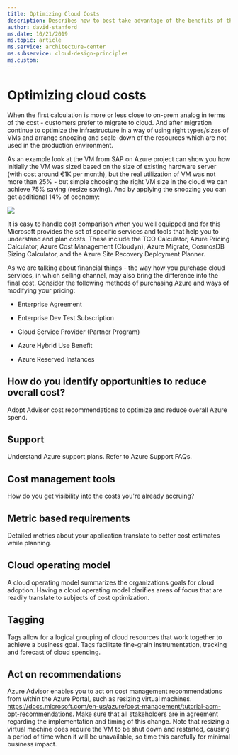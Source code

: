 ```yaml
---
title: Optimizing Cloud Costs
description: Describes how to best take advantage of the benefits of the cloud to minimize your cost.
author: david-stanford
ms.date: 10/21/2019
ms.topic: article
ms.service: architecture-center
ms.subservice: cloud-design-principles
ms.custom: 
---
```


# Optimizing cloud costs

When the first calculation is more or less close to on-prem analog in terms of the cost - customers prefer to migrate to cloud. And after migration continue to optimize the infrastructure in a way of using right types/sizes of VMs and arrange snoozing and scale-down of the resources which are not used in the production environment.

As an example look at the VM from SAP on Azure project can show you how initially the VM was sized based on the size of existing hardware server (with cost around €1K per month), but the real utilization of VM was not more than 25% - but simple choosing the right VM size in the cloud we can achieve 75% saving (resize saving). And by applying the snoozing you can get additional 14% of economy:

![](./images/run-cost-optimization.png)

It is easy to handle cost comparison when you well equipped and for this Microsoft provides the set of specific services and tools that help you to understand and plan costs. These include the TCO Calculator, Azure Pricing Calculator, Azure Cost Management (Cloudyn), Azure Migrate, CosmosDB Sizing Calculator, and the Azure Site Recovery Deployment Planner.

As we are talking about financial things - the way how you purchase cloud services, in which selling channel, may also bring the difference into the final cost. Consider the following methods of purchasing Azure and ways of modifying your pricing:

- Enterprise Agreement

- Enterprise Dev Test Subscription

- Cloud Service Provider (Partner Program)

- Azure Hybrid Use Benefit

- Azure Reserved Instances

## How do you identify opportunities to reduce overall cost?
Adopt Advisor cost recommendations to optimize and reduce overall Azure spend.

## Support
Understand Azure support plans. Refer to Azure Support FAQs.

## Cost management tools
How do you get visibility into the costs you're already accruing?

## Metric based requirements
Detailed metrics about your application translate to better cost estimates while planning.

## Cloud operating model
A cloud operating model summarizes the organizations goals for cloud adoption. Having a cloud operating model clarifies areas of focus that are readily translate to subjects of cost optimization.

## Tagging
Tags allow for a logical grouping of cloud resources that work together to achieve a business goal. Tags facilitate fine-grain instrumentation, tracking and forecast of cloud spending.

## Act on recommendations
Azure Advisor enables you to act on cost management recommendations from within the Azure Portal, such as resizing virtual machines. https://docs.microsoft.com/en-us/azure/cost-management/tutorial-acm-opt-recommendations. Make sure that all stakeholders are in agreement regarding the implementation and timing of this change. Note that resizing a virtual machine does require the VM to be shut down and restarted, causing a period of time when it will be unavailable, so time this carefully for minimal business impact.